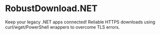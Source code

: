 # RobustDownload.NET
Keep your legacy .NET apps connected! Reliable HTTPS downloads using curl/wget/PowerShell wrappers to overcome TLS errors. 
